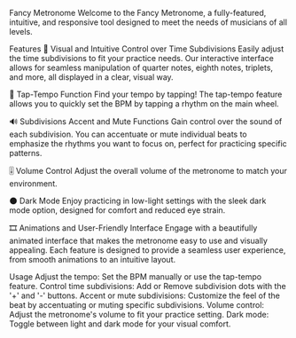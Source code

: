 Fancy Metronome
Welcome to the Fancy Metronome, a fully-featured, intuitive, and responsive tool designed to meet the needs of musicians of all levels.

Features
🎼 Visual and Intuitive Control over Time Subdivisions
Easily adjust the time subdivisions to fit your practice needs. Our interactive interface allows for seamless manipulation of quarter notes, eighth notes, triplets, and more, all displayed in a clear, visual way.

🎤 Tap-Tempo Function
Find your tempo by tapping! The tap-tempo feature allows you to quickly set the BPM by tapping a rhythm on the main wheel.

🔊 Subdivisions Accent and Mute Functions
Gain control over the sound of each subdivision. You can accentuate or mute individual beats to emphasize the rhythms you want to focus on, perfect for practicing specific patterns.

🎚️ Volume Control
Adjust the overall volume of the metronome to match your environment.

🌑 Dark Mode
Enjoy practicing in low-light settings with the sleek dark mode option, designed for comfort and reduced eye strain.

🎞️ Animations and User-Friendly Interface
Engage with a beautifully animated interface that makes the metronome easy to use and visually appealing. Each feature is designed to provide a seamless user experience, from smooth animations to an intuitive layout.

Usage
Adjust the tempo: Set the BPM manually or use the tap-tempo feature.
Control time subdivisions: Add or Remove subdivision dots with the '+' and '-' buttons.
Accent or mute subdivisions: Customize the feel of the beat by accentuating or muting specific subdivisions.
Volume control: Adjust the metronome's volume to fit your practice setting.
Dark mode: Toggle between light and dark mode for your visual comfort.
